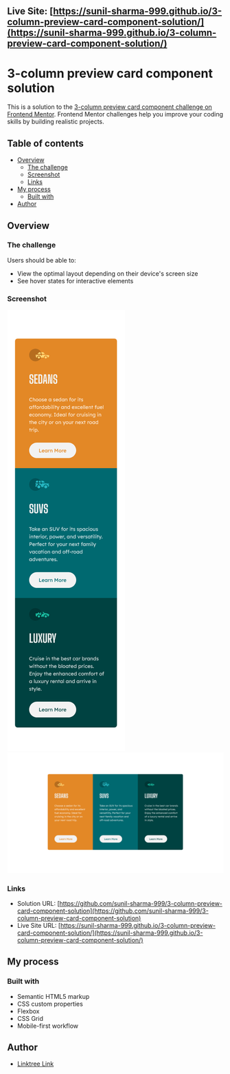 ## Live Site: [https://sunil-sharma-999.github.io/3-column-preview-card-component-solution/](https://sunil-sharma-999.github.io/3-column-preview-card-component-solution/)

# 3-column preview card component solution

This is a solution to the [3-column preview card component challenge on Frontend Mentor](https://www.frontendmentor.io/challenges/3column-preview-card-component-pH92eAR2-). Frontend Mentor challenges help you improve your coding skills by building realistic projects.

## Table of contents

- [Overview](#overview)
  - [The challenge](#the-challenge)
  - [Screenshot](#screenshot)
  - [Links](#links)
- [My process](#my-process)
  - [Built with](#built-with)
- [Author](#author)

## Overview

### The challenge

Users should be able to:

- View the optimal layout depending on their device's screen size
- See hover states for interactive elements

### Screenshot

<img src="./screenshots/mobile.png">
<img src="./screenshots/desktop.png">

### Links

- Solution URL: [https://github.com/sunil-sharma-999/3-column-preview-card-component-solution](https://github.com/sunil-sharma-999/3-column-preview-card-component-solution)
- Live Site URL: [https://sunil-sharma-999.github.io/3-column-preview-card-component-solution/](https://sunil-sharma-999.github.io/3-column-preview-card-component-solution/)

## My process

### Built with

- Semantic HTML5 markup
- CSS custom properties
- Flexbox
- CSS Grid
- Mobile-first workflow

## Author

- [Linktree Link ](https://linktr.ee/Sunil.sharma.9)
